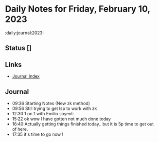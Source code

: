 # Daily Notes for Friday, February 10, 2023
:daily:journal:2023:

## Status []

## Links
+ [Journal Index](../index.md)

## Journal
- 09:36 Starting Notes   (New zk method)
- 09:56 Still trying to get lsp to work with zk
- 12:30 1 on 1 with Emilio  :joyent: 
- 15:22 ok wow I have gotten not much done today
- 16:40 Actually getting things finished today.. but it is 5p  time to get out of here.
- 17:35 it's time to go now !


